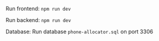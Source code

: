 Run frontend:  ```npm run dev```

Run backend:  ```npm run dev```

Database: Run database ```phone-allocator.sql``` on port 3306 
